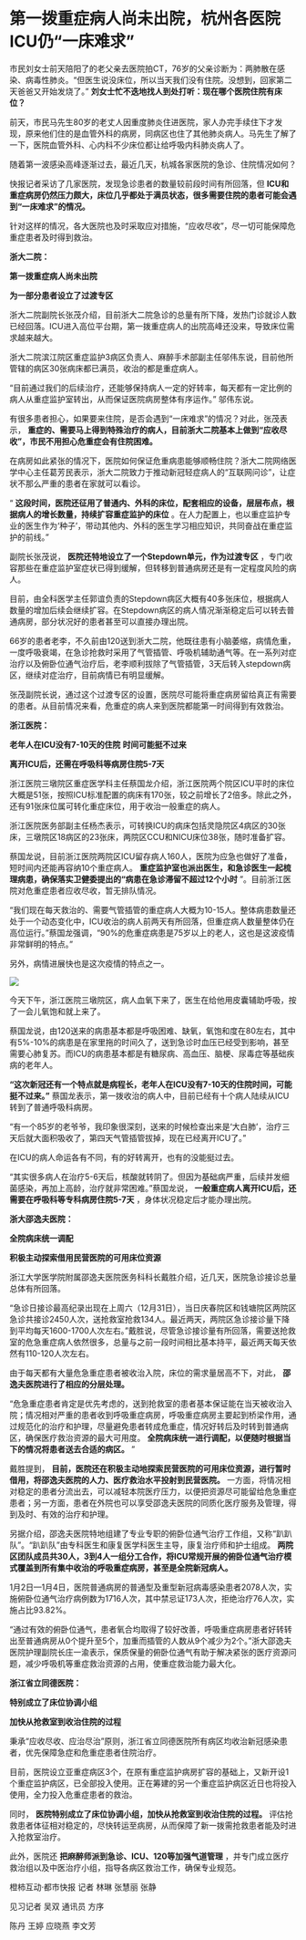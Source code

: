 # 第一拨重症病人尚未出院，杭州各医院ICU仍“一床难求”

市民刘女士前天陪阳了的老父亲去医院拍CT，76岁的父亲诊断为：两肺散在感染、病毒性肺炎。“但医生说没床位，所以当天我们没有住院。没想到，回家第二天爸爸又开始发烧了。”
**刘女士忙不迭地找人到处打听：现在哪个医院住院有床位？**

前天，市民马先生80岁的老丈人因重度肺炎住进医院，家人办完手续住下才发现，原来他们住的是血管外科的病房，同病区也住了其他肺炎病人。马先生了解了一下，医院血管外科、心内科不少床位都让给呼吸内科肺炎病人了。

随着第一波感染高峰逐渐过去，最近几天，杭城各家医院的急诊、住院情况如何？

快报记者采访了几家医院，发现急诊患者的数量较前段时间有所回落，但
**ICU和重症病房仍然压力颇大，床位几乎都处于满员状态，很多需要住院的患者可能会遇到“一床难求”的情况。**

针对这样的情况，各大医院也及时采取应对措施，“应收尽收”，尽一切可能保障危重症患者及时得到救治。

**浙大二院：**

**第一拨重症病人尚未出院**

**为一部分患者设立了过渡专区**

浙大二院副院长张茂介绍，目前浙大二院急诊的总量有所下降，发热门诊就诊人数已经回落。ICU进入高位平台期，第一拨重症病人的出院高峰还没来，导致床位需求越来越大。

浙大二院滨江院区重症监护3病区负责人、麻醉手术部副主任邬伟东说，目前他所管辖的病区30张病床都已满员，收治的都是重症病人。

“目前通过我们的后续治疗，还能够保持病人一定的好转率，每天都有一定比例的病人从重症监护室转出，从而保证医院病房整体有序运作。” 邬伟东说。

有很多患者担心，如果要来住院，是否会遇到“一床难求”的情况？对此，张茂表示，
**重症的、需要马上得到特殊治疗的病人，目前浙大二院基本上做到“应收尽收”，市民不用担心危重症会有住院困难。**

在病房如此紧张的情况下，医院如何保证危重病患能够顺畅住院？浙大二院网络医学中心主任葛芳民表示，浙大二院致力于推动新冠轻症病人的“互联网问诊”，让症状不那么严重的患者在家就可以看诊。

“ **这段时间，医院还征用了普通内、外科的床位，配套相应的设备，层层布点，根据病人的增长数量，持续扩容重症监护的床位**
。在人力配置上，也以重症监护专业的医生作为‘种子’，带动其他内、外科的医生学习相应知识，共同奋战在重症监护的前线。”

副院长张茂说， **医院还特地设立了一个Stepdown单元，作为过渡专区**
，专门收容那些在重症监护室症状已得到缓解，但转移到普通病房还是有一定程度风险的病人。

目前，由全科医学主任郭谊负责的Stepdown病区大概有40多张床位，根据病人数量的增加后续会继续扩容。在Stepdown病区的病人情况渐渐稳定后可以转去普通病房，部分状况好的患者甚至可以直接办理出院。

66岁的患者老李，不久前由120送到浙大二院，他既往患有小脑萎缩，病情危重，一度呼吸衰竭，在急诊抢救时采用了气管插管、呼吸机辅助通气等。在一系列对症治疗以及俯卧位通气治疗后，老李顺利拔除了气管插管，3天后转入stepdown病区，继续对症治疗，目前病情已有明显缓解。

张茂副院长说，通过这个过渡专区的设置，医院尽可能将重症病房留给真正有需要的患者。从目前情况来看，危重症的病人来到医院都能第一时间得到有效救治。

**浙江医院：**

**老年人在ICU没有7-10天的住院** **时间可能挺不过来**

**离开ICU后，还需在呼吸科等病房住院5-7天**

浙江医院三墩院区重症医学科主任蔡国龙介绍，浙江医院两个院区ICU平时的床位大概是51张，按照ICU标准配置的病床有170张，较之前增长了2倍多。除此之外，还有91张床位属可转化重症床位，用于收治一般重症的病人。

浙江医院医务部副主任杨杰表示，可转换ICU的病床包括灵隐院区4病区的30张床，三墩院区18病区的23张床，两院区CCU和NICU床位38张，随时准备扩容。

蔡国龙说，目前浙江医院两院区ICU留存病人160人，医院为应急也做好了准备，短时间内还能再容纳10个重症病人。
**重症监护室也派出医生，和急诊医生一起梳理病患，确保落实卫健委提出的“病患在急诊滞留不超过12个小时**
”。目前浙江医院对危重症患者应收尽收，暂无排队情况。

“我们现在每天救治的、需要气管插管的重症病人大概为10-15人。整体病患数量还处于一个动态变化中，ICU收治的病人前两天有所回落，但重症病人数量整体仍在高位运行。”蔡国龙强调，“90%的危重症病患是75岁以上的老人，这也是这波疫情非常鲜明的特点。”

另外，病情进展快也是这次疫情的特点之一。

![](https://inews.gtimg.com/newsapp_bt/0/15596319328/1000)

今天下午，浙江医院三墩院区，病人血氧下来了，医生在给他用皮囊辅助呼吸，按了一会儿氧饱和就上来了。

蔡国龙说，由120送来的病患基本都是呼吸困难、缺氧，氧饱和度在80左右，其中有5%-10%的病患是在家里拖的时间久了，送到急诊时血压已经受到影响，甚至需要心肺复苏。而ICU的病患基本都是有糖尿病、高血压、脑梗、尿毒症等基础疾病的老年人。

**“这次新冠还有一个特点就是病程长，老年人在ICU没有7-10天的住院时间，可能挺不过来。”**
蔡国龙表示，第一拨收治的病人中，目前已经有十个病人陆续从ICU转到了普通呼吸科病房。

“有一个85岁的老爷爷，我印象很深刻，送来的时候检查出来是‘大白肺’，治疗三天后就大面积吸收了，第四天气管插管拔掉，现在已经离开ICU了。”

在ICU的病人命运各有不同，有的好转离开，也有的没能挺过去。

“其实很多病人在治疗5-6天后，核酸就转阴了。但因为基础病严重，后续并发细菌感染，再加上高龄，治疗就非常困难。”蔡国龙说，
**一般重症病人离开ICU后，还需要在呼吸科等专科病房住院5-7天** ，身体状况稳定后才能办理出院。

**浙大邵逸夫医院：**

**全院病床统一调配**

**积极主动探索借用民营医院的可用床位资源**

浙江大学医学院附属邵逸夫医院医务科科长戴胜介绍，近几天，医院急诊接诊总量总体有所回落。

“急诊日接诊最高纪录出现在上周六（12月31日），当日庆春院区和钱塘院区两院区急诊共接诊2450人次，送抢救室抢救134人。最近两天，两院区急诊接诊量下降到平均每天1600-1700人次左右。”戴胜说，尽管急诊接诊量有所回落，需要送抢救室的危急重症病人依然很多，总量与之前一段时间相比基本持平，最近两天每天依然有110-120人次左右。

由于每天都有大量危急重症患者被收治入院，床位的需求量居高不下，对此， **邵逸夫医院进行了相应的分层处理。**

“危急重症患者肯定是优先考虑的，送到抢救室的患者基本保证能在当天被收治入院；情况相对严重的患者收到呼吸重症病房，呼吸重症病房主要起到桥梁作用，通过规范化的治疗和护理，尽量避免患者转成危重症，情况好转后及时转到普通病区，确保医疗救治资源的最大可用度。
**全院病床统一进行调配，以便随时根据当下的情况将患者送去合适的病区。** ”

戴胜提到， **目前，医院还在积极主动地探索民营医院的可用床位资源，进行暂时借用，将邵逸夫医院的人力、医疗救治水平投射到民营医院。**
一方面，将情况相对稳定的患者分流出去，可以减轻本院医疗压力，以便把资源尽可能留给危急重症患者；另一方面，患者在外院也可以享受邵逸夫医院的同质化医疗服务及管理，得到及时、有效的治疗和护理。

另据介绍，邵逸夫医院特地组建了专业专职的俯卧位通气治疗工作组，又称“趴趴队”。“趴趴队”由专科医生和康复医学科医生主导，康复治疗师和护士组成。
**两院区团队成员共30人，3到4人一组分工合作，将ICU常规开展的俯卧位通气治疗模式覆盖到所有集中收治的呼吸重症病房，甚至是全院新冠病人。**

1月2日—1月4日，医院普通病房的普通型及重型新冠病毒感染患者2078人次，实施俯卧位通气治疗病例数为1716人次，其中禁忌证173人次，拒绝治疗76人次，实施占比93.82%。

“通过有效的俯卧位通气，患者氧合均取得了较好改善，呼吸重症病房患者好转转出至普通病房从0个提升至5个，加重而插管的人数从9个减少为2个。”浙大邵逸夫医院护理副院长庄一渝表示，保质保量的俯卧位通气有助于解决紧张的医疗资源问题，减少呼吸机等重症救治资源的占用，使重症救治能力最大化。

**浙江省立同德医院：**

**特别成立了床位协调小组**

**加快从抢救室到收治住院的过程**

秉承“应收尽收、应治尽治”原则，浙江省立同德医院所有病区均收治新冠感染患者，优先保障急症和危重症患者住院治疗。

目前，医院设立亚重症病区3个，在原有重症监护病房扩容的基础上，又新开设1个重症监护病区，已全部投入使用。正在筹建的另一个重症监护病区近日也将投入使用，全力投入危重症患者的救治。

同时， **医院特别成立了床位协调小组，加快从抢救室到收治住院的过程。**
评估抢救患者体征相对稳定的，尽快转运至病房，从而保障了新一拨需抢救患者能及时进入抢救室治疗。

此外，医院还 **把麻醉师派到急诊、ICU、120等加强气道管理** ，并专门成立医疗救治组以及中医治疗小组，指导各病区救治工作，确保专业规范。

橙柿互动·都市快报 记者 林琳 张慧丽 张静

见习记者 吴双 通讯员 方序

陈丹 王婷 应晓燕 李文芳

